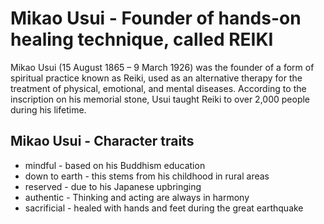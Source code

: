 # Mikao Usui - Founder of hands-on healing technique, called REIKI

Mikao Usui (15 August 1865 – 9 March 1926) was the founder of a form of spiritual practice known as Reiki, used as an alternative therapy for the treatment of physical, emotional, and mental diseases. According to the inscription on his memorial stone, Usui taught Reiki to over 2,000 people during his lifetime.

## Mikao Usui - Character traits

* mindful - based on his Buddhism education
* down to earth - this stems from his childhood in rural areas
* reserved - due to his Japanese upbringing
* authentic - Thinking and acting are always in harmony
* sacrificial - healed with hands and feet during the great earthquake

